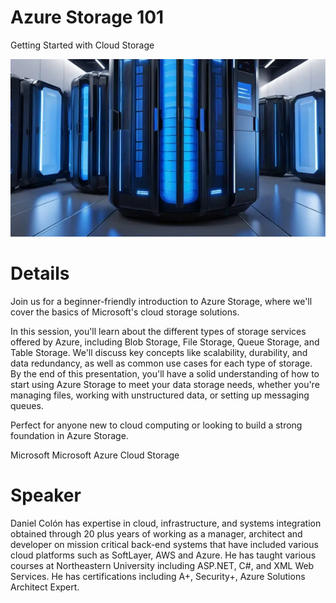 # Azure Storage 101
Getting Started with Cloud Storage

![alt text](https://raw.githubusercontent.com/danielecolon/NashuaCloud.NETUserGroup-Azure-Arc-Sentinel/refs/heads/master/CloudStorage.png)

# Details
Join us for a beginner-friendly introduction to Azure Storage, where we'll cover the basics of Microsoft's cloud storage solutions.

In this session, you'll learn about the different types of storage services offered by Azure, including Blob Storage, File Storage, Queue Storage, and Table Storage. We'll discuss key concepts like scalability, durability, and data redundancy, as well as common use cases for each type of storage. By the end of this presentation, you'll have a solid understanding of how to start using Azure Storage to meet your data storage needs, whether you're managing files, working with unstructured data, or setting up messaging queues.

Perfect for anyone new to cloud computing or looking to build a strong foundation in Azure Storage.

Microsoft
Microsoft Azure
Cloud Storage

# Speaker
Daniel Colón has expertise in cloud, infrastructure, and systems integration obtained through 20 plus years of working as a manager, architect and developer on mission critical back-end systems that have included various cloud platforms such as SoftLayer, AWS and Azure. He has taught various courses at Northeastern University including ASP.NET, C#, and XML Web Services. He has certifications including A+, Security+, Azure Solutions Architect Expert.

